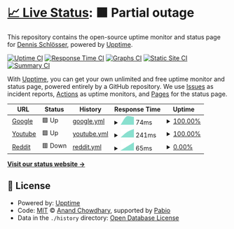 # [📈 Live Status](https://dschloesser-twain.github.io/upcheck): <!--live status--> **🟧 Partial outage**

This repository contains the open-source uptime monitor and status page for [Dennis Schlösser](https://www.anchorpoint.app/), powered by [Upptime](https://github.com/upptime/upptime).

[![Uptime CI](https://github.com/dschloesser-twain/upcheck/workflows/Uptime%20CI/badge.svg)](https://github.com/dschloesser-twain/upcheck/actions?query=workflow%3A%22Uptime+CI%22)
[![Response Time CI](https://github.com/dschloesser-twain/upcheck/workflows/Response%20Time%20CI/badge.svg)](https://github.com/dschloesser-twain/upcheck/actions?query=workflow%3A%22Response+Time+CI%22)
[![Graphs CI](https://github.com/dschloesser-twain/upcheck/workflows/Graphs%20CI/badge.svg)](https://github.com/dschloesser-twain/upcheck/actions?query=workflow%3A%22Graphs+CI%22)
[![Static Site CI](https://github.com/dschloesser-twain/upcheck/workflows/Static%20Site%20CI/badge.svg)](https://github.com/dschloesser-twain/upcheck/actions?query=workflow%3A%22Static+Site+CI%22)
[![Summary CI](https://github.com/dschloesser-twain/upcheck/workflows/Summary%20CI/badge.svg)](https://github.com/dschloesser-twain/upcheck/actions?query=workflow%3A%22Summary+CI%22)

With [Upptime](https://upptime.js.org), you can get your own unlimited and free uptime monitor and status page, powered entirely by a GitHub repository. We use [Issues](https://github.com/dschloesser-twain/upcheck/issues) as incident reports, [Actions](https://github.com/dschloesser-twain/upcheck/actions) as uptime monitors, and [Pages](https://dschloesser-twain.github.io/upcheck) for the status page.

<!--start: status pages-->
<!-- This summary is generated by Upptime (https://github.com/upptime/upptime) -->
<!-- Do not edit this manually, your changes will be overwritten -->
<!-- prettier-ignore -->
| URL | Status | History | Response Time | Uptime |
| --- | ------ | ------- | ------------- | ------ |
| <img alt="" src="https://icons.duckduckgo.com/ip3/www.google.com.ico" height="13"> [Google](https://www.google.com) | 🟩 Up | [google.yml](https://github.com/dschloesser-twain/upcheck/commits/HEAD/history/google.yml) | <details><summary><img alt="Response time graph" src="./graphs/google/response-time-week.png" height="20"> 74ms</summary><br><a href="https://dschloesser-twain.github.io/upcheck/history/google"><img alt="Response time 74" src="https://img.shields.io/endpoint?url=https%3A%2F%2Fraw.githubusercontent.com%2Fdschloesser-twain%2Fupcheck%2FHEAD%2Fapi%2Fgoogle%2Fresponse-time.json"></a><br><a href="https://dschloesser-twain.github.io/upcheck/history/google"><img alt="24-hour response time 74" src="https://img.shields.io/endpoint?url=https%3A%2F%2Fraw.githubusercontent.com%2Fdschloesser-twain%2Fupcheck%2FHEAD%2Fapi%2Fgoogle%2Fresponse-time-day.json"></a><br><a href="https://dschloesser-twain.github.io/upcheck/history/google"><img alt="7-day response time 74" src="https://img.shields.io/endpoint?url=https%3A%2F%2Fraw.githubusercontent.com%2Fdschloesser-twain%2Fupcheck%2FHEAD%2Fapi%2Fgoogle%2Fresponse-time-week.json"></a><br><a href="https://dschloesser-twain.github.io/upcheck/history/google"><img alt="30-day response time 74" src="https://img.shields.io/endpoint?url=https%3A%2F%2Fraw.githubusercontent.com%2Fdschloesser-twain%2Fupcheck%2FHEAD%2Fapi%2Fgoogle%2Fresponse-time-month.json"></a><br><a href="https://dschloesser-twain.github.io/upcheck/history/google"><img alt="1-year response time 74" src="https://img.shields.io/endpoint?url=https%3A%2F%2Fraw.githubusercontent.com%2Fdschloesser-twain%2Fupcheck%2FHEAD%2Fapi%2Fgoogle%2Fresponse-time-year.json"></a></details> | <details><summary><a href="https://dschloesser-twain.github.io/upcheck/history/google">100.00%</a></summary><a href="https://dschloesser-twain.github.io/upcheck/history/google"><img alt="All-time uptime 100.00%" src="https://img.shields.io/endpoint?url=https%3A%2F%2Fraw.githubusercontent.com%2Fdschloesser-twain%2Fupcheck%2FHEAD%2Fapi%2Fgoogle%2Fuptime.json"></a><br><a href="https://dschloesser-twain.github.io/upcheck/history/google"><img alt="24-hour uptime 100.00%" src="https://img.shields.io/endpoint?url=https%3A%2F%2Fraw.githubusercontent.com%2Fdschloesser-twain%2Fupcheck%2FHEAD%2Fapi%2Fgoogle%2Fuptime-day.json"></a><br><a href="https://dschloesser-twain.github.io/upcheck/history/google"><img alt="7-day uptime 100.00%" src="https://img.shields.io/endpoint?url=https%3A%2F%2Fraw.githubusercontent.com%2Fdschloesser-twain%2Fupcheck%2FHEAD%2Fapi%2Fgoogle%2Fuptime-week.json"></a><br><a href="https://dschloesser-twain.github.io/upcheck/history/google"><img alt="30-day uptime 100.00%" src="https://img.shields.io/endpoint?url=https%3A%2F%2Fraw.githubusercontent.com%2Fdschloesser-twain%2Fupcheck%2FHEAD%2Fapi%2Fgoogle%2Fuptime-month.json"></a><br><a href="https://dschloesser-twain.github.io/upcheck/history/google"><img alt="1-year uptime 100.00%" src="https://img.shields.io/endpoint?url=https%3A%2F%2Fraw.githubusercontent.com%2Fdschloesser-twain%2Fupcheck%2FHEAD%2Fapi%2Fgoogle%2Fuptime-year.json"></a></details>
| <img alt="" src="https://icons.duckduckgo.com/ip3/www.youtube.com.ico" height="13"> [Youtube](https://www.youtube.com) | 🟩 Up | [youtube.yml](https://github.com/dschloesser-twain/upcheck/commits/HEAD/history/youtube.yml) | <details><summary><img alt="Response time graph" src="./graphs/youtube/response-time-week.png" height="20"> 241ms</summary><br><a href="https://dschloesser-twain.github.io/upcheck/history/youtube"><img alt="Response time 241" src="https://img.shields.io/endpoint?url=https%3A%2F%2Fraw.githubusercontent.com%2Fdschloesser-twain%2Fupcheck%2FHEAD%2Fapi%2Fyoutube%2Fresponse-time.json"></a><br><a href="https://dschloesser-twain.github.io/upcheck/history/youtube"><img alt="24-hour response time 241" src="https://img.shields.io/endpoint?url=https%3A%2F%2Fraw.githubusercontent.com%2Fdschloesser-twain%2Fupcheck%2FHEAD%2Fapi%2Fyoutube%2Fresponse-time-day.json"></a><br><a href="https://dschloesser-twain.github.io/upcheck/history/youtube"><img alt="7-day response time 241" src="https://img.shields.io/endpoint?url=https%3A%2F%2Fraw.githubusercontent.com%2Fdschloesser-twain%2Fupcheck%2FHEAD%2Fapi%2Fyoutube%2Fresponse-time-week.json"></a><br><a href="https://dschloesser-twain.github.io/upcheck/history/youtube"><img alt="30-day response time 241" src="https://img.shields.io/endpoint?url=https%3A%2F%2Fraw.githubusercontent.com%2Fdschloesser-twain%2Fupcheck%2FHEAD%2Fapi%2Fyoutube%2Fresponse-time-month.json"></a><br><a href="https://dschloesser-twain.github.io/upcheck/history/youtube"><img alt="1-year response time 241" src="https://img.shields.io/endpoint?url=https%3A%2F%2Fraw.githubusercontent.com%2Fdschloesser-twain%2Fupcheck%2FHEAD%2Fapi%2Fyoutube%2Fresponse-time-year.json"></a></details> | <details><summary><a href="https://dschloesser-twain.github.io/upcheck/history/youtube">100.00%</a></summary><a href="https://dschloesser-twain.github.io/upcheck/history/youtube"><img alt="All-time uptime 100.00%" src="https://img.shields.io/endpoint?url=https%3A%2F%2Fraw.githubusercontent.com%2Fdschloesser-twain%2Fupcheck%2FHEAD%2Fapi%2Fyoutube%2Fuptime.json"></a><br><a href="https://dschloesser-twain.github.io/upcheck/history/youtube"><img alt="24-hour uptime 100.00%" src="https://img.shields.io/endpoint?url=https%3A%2F%2Fraw.githubusercontent.com%2Fdschloesser-twain%2Fupcheck%2FHEAD%2Fapi%2Fyoutube%2Fuptime-day.json"></a><br><a href="https://dschloesser-twain.github.io/upcheck/history/youtube"><img alt="7-day uptime 100.00%" src="https://img.shields.io/endpoint?url=https%3A%2F%2Fraw.githubusercontent.com%2Fdschloesser-twain%2Fupcheck%2FHEAD%2Fapi%2Fyoutube%2Fuptime-week.json"></a><br><a href="https://dschloesser-twain.github.io/upcheck/history/youtube"><img alt="30-day uptime 100.00%" src="https://img.shields.io/endpoint?url=https%3A%2F%2Fraw.githubusercontent.com%2Fdschloesser-twain%2Fupcheck%2FHEAD%2Fapi%2Fyoutube%2Fuptime-month.json"></a><br><a href="https://dschloesser-twain.github.io/upcheck/history/youtube"><img alt="1-year uptime 100.00%" src="https://img.shields.io/endpoint?url=https%3A%2F%2Fraw.githubusercontent.com%2Fdschloesser-twain%2Fupcheck%2FHEAD%2Fapi%2Fyoutube%2Fuptime-year.json"></a></details>
| <img alt="" src="https://icons.duckduckgo.com/ip3/www.reddit.com.ico" height="13"> [Reddit](https://www.reddit.com) | 🟥 Down | [reddit.yml](https://github.com/dschloesser-twain/upcheck/commits/HEAD/history/reddit.yml) | <details><summary><img alt="Response time graph" src="./graphs/reddit/response-time-week.png" height="20"> 65ms</summary><br><a href="https://dschloesser-twain.github.io/upcheck/history/reddit"><img alt="Response time 65" src="https://img.shields.io/endpoint?url=https%3A%2F%2Fraw.githubusercontent.com%2Fdschloesser-twain%2Fupcheck%2FHEAD%2Fapi%2Freddit%2Fresponse-time.json"></a><br><a href="https://dschloesser-twain.github.io/upcheck/history/reddit"><img alt="24-hour response time 65" src="https://img.shields.io/endpoint?url=https%3A%2F%2Fraw.githubusercontent.com%2Fdschloesser-twain%2Fupcheck%2FHEAD%2Fapi%2Freddit%2Fresponse-time-day.json"></a><br><a href="https://dschloesser-twain.github.io/upcheck/history/reddit"><img alt="7-day response time 65" src="https://img.shields.io/endpoint?url=https%3A%2F%2Fraw.githubusercontent.com%2Fdschloesser-twain%2Fupcheck%2FHEAD%2Fapi%2Freddit%2Fresponse-time-week.json"></a><br><a href="https://dschloesser-twain.github.io/upcheck/history/reddit"><img alt="30-day response time 65" src="https://img.shields.io/endpoint?url=https%3A%2F%2Fraw.githubusercontent.com%2Fdschloesser-twain%2Fupcheck%2FHEAD%2Fapi%2Freddit%2Fresponse-time-month.json"></a><br><a href="https://dschloesser-twain.github.io/upcheck/history/reddit"><img alt="1-year response time 65" src="https://img.shields.io/endpoint?url=https%3A%2F%2Fraw.githubusercontent.com%2Fdschloesser-twain%2Fupcheck%2FHEAD%2Fapi%2Freddit%2Fresponse-time-year.json"></a></details> | <details><summary><a href="https://dschloesser-twain.github.io/upcheck/history/reddit">0.00%</a></summary><a href="https://dschloesser-twain.github.io/upcheck/history/reddit"><img alt="All-time uptime 0.00%" src="https://img.shields.io/endpoint?url=https%3A%2F%2Fraw.githubusercontent.com%2Fdschloesser-twain%2Fupcheck%2FHEAD%2Fapi%2Freddit%2Fuptime.json"></a><br><a href="https://dschloesser-twain.github.io/upcheck/history/reddit"><img alt="24-hour uptime 0.00%" src="https://img.shields.io/endpoint?url=https%3A%2F%2Fraw.githubusercontent.com%2Fdschloesser-twain%2Fupcheck%2FHEAD%2Fapi%2Freddit%2Fuptime-day.json"></a><br><a href="https://dschloesser-twain.github.io/upcheck/history/reddit"><img alt="7-day uptime 0.00%" src="https://img.shields.io/endpoint?url=https%3A%2F%2Fraw.githubusercontent.com%2Fdschloesser-twain%2Fupcheck%2FHEAD%2Fapi%2Freddit%2Fuptime-week.json"></a><br><a href="https://dschloesser-twain.github.io/upcheck/history/reddit"><img alt="30-day uptime 0.00%" src="https://img.shields.io/endpoint?url=https%3A%2F%2Fraw.githubusercontent.com%2Fdschloesser-twain%2Fupcheck%2FHEAD%2Fapi%2Freddit%2Fuptime-month.json"></a><br><a href="https://dschloesser-twain.github.io/upcheck/history/reddit"><img alt="1-year uptime 0.00%" src="https://img.shields.io/endpoint?url=https%3A%2F%2Fraw.githubusercontent.com%2Fdschloesser-twain%2Fupcheck%2FHEAD%2Fapi%2Freddit%2Fuptime-year.json"></a></details>

<!--end: status pages-->

[**Visit our status website →**](https://dschloesser-twain.github.io/upcheck)

## 📄 License

- Powered by: [Upptime](https://github.com/upptime/upptime)
- Code: [MIT](./LICENSE) © [Anand Chowdhary](https://anandchowdhary.com), supported by [Pabio](https://pabio.com)
- Data in the `./history` directory: [Open Database License](https://opendatacommons.org/licenses/odbl/1-0/)

